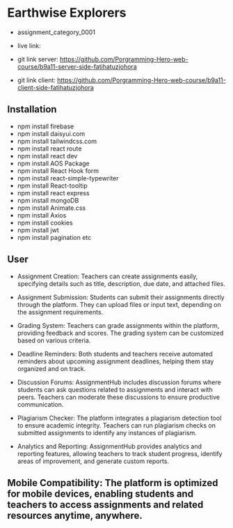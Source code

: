 # Earthwise Explorers

- assignment_category_0001


- live link: 


- git link server: https://github.com/Porgramming-Hero-web-course/b9a11-server-side-fatihatuzjohora


- git link client: https://github.com/Porgramming-Hero-web-course/b9a11-client-side-fatihatuzjohora




## Installation

- npm install firebase
- npm install daisyui.com
- npm install tailwindcss.com
- npm install react route
- npm install react dev
- npm install AOS Package
- npm install React Hook form
- npm install react-simple-typewriter
- npm install React-tooltip
- npm install react express
- npm install mongoDB
- npm install Animate.css 
- npm install Axios 
- npm install cookies 
- npm install jwt 
- npm install pagination etc



## User


- Assignment Creation: Teachers can create assignments easily, specifying details such as title, description, due date, and attached files.

- Assignment Submission: Students can submit their assignments directly through the platform. They can upload files or input text, depending on the assignment requirements.

- Grading System: Teachers can grade assignments within the platform, providing feedback and scores. The grading system can be customized based on various criteria.

- Deadline Reminders: Both students and teachers receive automated reminders about upcoming assignment deadlines, helping them stay organized and on track.

- Discussion Forums: AssignmentHub includes discussion forums where students can ask questions related to assignments and interact with peers. Teachers can moderate these discussions to ensure productive communication.

- Plagiarism Checker: The platform integrates a plagiarism detection tool to ensure academic integrity. Teachers can run plagiarism checks on submitted assignments to identify any instances of plagiarism.

- Analytics and Reporting: AssignmentHub provides analytics and reporting features, allowing teachers to track student progress, identify areas of improvement, and generate custom reports.

## Mobile Compatibility: The platform is optimized for mobile devices, enabling students and teachers to access assignments and related resources anytime, anywhere.